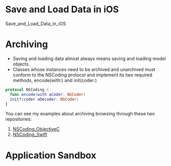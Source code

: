 # Save and Load Data in iOS

Save_and_Load_Data_in_iOS

# Archiving

- Saving and loading data almost always means saving and loading model objects.
- Classes whose instances need to be archived and unarchived must conform to the NSCoding protocol and implement its two required methods, encode(with:) and init(coder:)

```swift
protocol NSCoding {
  func encode(with aCoder: NSCoder)
  init?(coder aDecoder: NSCoder)
}
```

You can see my examples about archiving browsing through these two repositories:

1. [NSCoding_ObjectiveC](https://github.com/c4arl0s/NSCoding_ObjectiveC)
2. [NSCoding_Swift](https://github.com/c4arl0s/NSCoding_Swift)

# Application Sandbox


